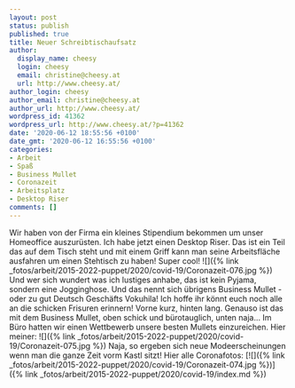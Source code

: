 ```yaml
---
layout: post
status: publish
published: true
title: Neuer Schreibtischaufsatz
author:
  display_name: cheesy
  login: cheesy
  email: christine@cheesy.at
  url: http://www.cheesy.at/
author_login: cheesy
author_email: christine@cheesy.at
author_url: http://www.cheesy.at/
wordpress_id: 41362
wordpress_url: http://www.cheesy.at/?p=41362
date: '2020-06-12 18:55:56 +0100'
date_gmt: '2020-06-12 16:55:56 +0100'
categories:
- Arbeit
- Spaß
- Business Mullet
- Coronazeit
- Arbeitsplatz
- Desktop Riser
comments: []
---
```

Wir haben von der Firma ein kleines Stipendium bekommen um unser Homeoffice auszurüsten. Ich habe jetzt einen Desktop Riser. Das ist ein Teil das auf dem Tisch steht und mit einem Griff kann man seine Arbeitsfläche ausfahren um einen Stehtisch zu haben! Super cool!
![]({% link _fotos/arbeit/2015-2022-puppet/2020/covid-19/Coronazeit-076.jpg %})
Und wer sich wundert was ich lustiges anhabe, das ist kein Pyjama, sondern eine Jogginghose. Und das nennt sich übrigens Business Mullet - oder zu gut Deutsch Geschäfts Vokuhila! Ich hoffe ihr könnt euch noch alle an die schicken Frisuren erinnern! Vorne kurz, hinten lang.
Genauso ist das mit dem Business Mullet, oben schick und bürotauglich, unten naja... Im Büro hatten wir einen Wettbewerb unsere besten Mullets einzureichen. Hier meiner:
![]({% link _fotos/arbeit/2015-2022-puppet/2020/covid-19/Coronazeit-075.jpg %})
Naja, so ergeben sich neue Modeerscheinungen wenn man die ganze Zeit vorm Kastl sitzt!
Hier alle Coronafotos:
[![]({% link _fotos/arbeit/2015-2022-puppet/2020/covid-19/Coronazeit-074.jpg %})]({% link _fotos/arbeit/2015-2022-puppet/2020/covid-19/index.md %})
